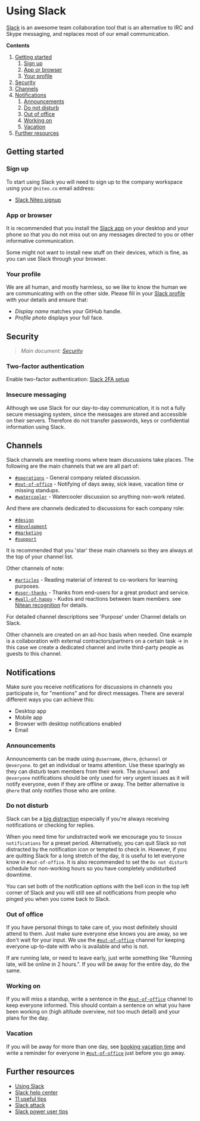 # Using Slack

[Slack](slack.com) is an awesome team collaboration tool that is an alternative to IRC and Skype messaging, and replaces most of our email communication.

**Contents**

1. [Getting started](#getting-started)
    1. [Sign up](#sign-up)
    1. [App or browser](#app-or-browser)
    1. [Your profile](#your-profile)
1. [Security](#security)
1. [Channels](#channels)
1. [Notifications](#notifications)
    1. [Announcements](#announcements)
    1. [Do not disturb](#do-not-disturb)
    1. [Out of office](#out-of-office)
    1. [Working on](#working-on)
    1. [Vacation](#vacation)
1. [Further resources](#further-resources)


## Getting started

### Sign up

To start using Slack you will need to sign up to the company workspace using your `@niteo.co` email address:

* [Slack Niteo signup]

### App or browser

It is recommended that you install the [Slack app] on your desktop and your phone so that you do not miss out on any messages directed to you or other informative communication.

Some might not want to install new stuff on their devices, which is fine, as you can use Slack through your browser.

### Your profile

We are all human, and mostly harmless, so we like to know the human we are communicating with on the other side. Please fill in your [Slack profile] with your details and ensure that:

 * *Display name* matches your GitHub handle.
 * *Profile photo* displays your full face.

## Security

> *Main document: [Security](../company/security.md)*

### Two-factor authentication

Enable two-factor authentication: [Slack 2FA setup]

### Insecure messaging

Although we use Slack for our day-to-day communication, it is not a fully secure messaging system, since the messages are stored and accessible on their servers. Therefore do not transfer passwords, keys or confidential information using Slack.


## Channels

Slack channels are meeting rooms where team discussions take places. The following are the main channels that we are all part of:

* [`#operations`] - General company related discussion.
* [`#out-of-office`] - Notifying of days away, sick leave, vacation time or missing standups.
* [`#watercooler`] - Watercooler discussion so anything non-work related.

And there are channels dedicated to discussions for each company role:

* [`#design`]
* [`#development`]
* [`#marketing`]
* [`#support`]

It is recommended that you 'star' these main channels so they are always at the top of your channel list.

Other channels of note:

* [`#articles`] - Reading material of interest to co-workers for learning purposes.
* [`#user-thanks`] - Thanks from end-users for a great product and service.
* [`#wall-of-happy`] - Kudos and reactions between team members. see [Nitean recognition] for details.

For detailed channel descriptions see 'Purpose' under Channel details on Slack.

Other channels are created on an ad-hoc basis when needed. One example is a collaboration with external contractors/partners on a certain task -> in this case we create a dedicated channel and invite third-party people as guests to this channel.


## Notifications

Make sure you receive notifications for discussions in channels you participate in, for "mentions" and for direct messages. There are several different ways you can achieve this:

 * Desktop app
 * Mobile app
 * Browser with desktop notifications enabled
 * Email

### Announcements

Announcements can be made using `@username`, `@here`, `@channel` or `@everyone`. to get an individual or teams attention. Use these sparingly as they can disturb team members from their work. The `@channel` and `@everyone` notifications should be only used for very urgent issues as it will notify everyone, even if they are offline or away. The better alternative is `@here` that only notifies those who are online.

### Do not disturb

Slack can be a [big distraction] especially if you're always receiving notifications or checking for replies.

When you need time for undistracted work we encourage you to `Snooze notifications` for a preset period. Alternatively, you can quit Slack so not distracted by the notification icon or tempted to check in. However, if you are quitting Slack for a long stretch of the day, it is useful to let everyone know in `#out-of-office`. It is also recommended to set the `Do not disturb` schedule for non-working hours so you have completely undisturbed downtime.

You can set both of the notification options with the bell icon in the top left corner of Slack and you will still see all notifications from people who pinged you when you come back to Slack.

### Out of office

If you have personal things to take care of, you most definitely should attend to them. Just make sure everyone else knows you are away, so we don't wait for your input. We use the [`#out-of-office`] channel for keeping everyone up-to-date with who is available and who is not.

If are running late, or need to leave early, just write something like "Running late, will be online in 2 hours.". If you will be away for the entire day, do the same.

### Working on

If you will miss a standup, write a sentence in the [`#out-of-office`] channel to keep everyone informed. This should contain a sentence on what you have been working on (high altitude overview, not too much detail) and your plans for the day.

### Vacation

If you will be away for more than one day, see [booking vacation time](../people/benefits.md#booking-vacation) and write a reminder for everyone in [`#out-of-office`] just before you go away.


## Further resources

* [Using Slack](https://get.slack.help/hc/en-us/categories/200111606-Using-Slack)
* [Slack help center](https://get.slack.help/hc/en-us)
* [11 useful tips](https://medium.com/@slackhq/11-useful-tips-for-getting-the-most-of-slack-5dfb3d1af77)
* [Slack attack](http://www.buzzfeed.com/nicolenguyen/slack-attack#.binnlPOzQ)
* [Slack power user tips](http://www.howtogeek.com/219328/become-a-slack-power-user-with-these-useful-tips/)

[big distraction]: https://m.signalvnoise.com/is-group-chat-making-you-sweat-744659addf7d
[Slack profile]: https://niteo.slack.com/account/profile
[Slack 2FA setup]: https://get.slack.help/hc/en-us/articles/204509068-Set-up-two-factor-authentication
[Slack Niteo signup]: https://join.slack.com/niteo/signup
[Slack app]: https://slack.com/download
[`#operations`]: https://niteo.slack.com/app_redirect?channel=operations
[`#out-of-office`]: https://niteo.slack.com/app_redirect?channel=out-of-office
[`#development`]: https://niteo.slack.com/app_redirect?channel=development
[`#watercooler`]: https://niteo.slack.com/app_redirect?channel=watercooler
[`#design`]: https://niteo.slack.com/app_redirect?channel=design
[`#marketing`]: https://niteo.slack.com/app_redirect?channel=marketing
[`#support`]: https://niteo.slack.com/app_redirect?channel=support
[`#articles`]: https://niteo.slack.com/app_redirect?channel=articles
[`#user-thanks`]: https://niteo.slack.com/app_redirect?channel=user-thanks
[`#wall-of-happy`]: https://niteo.slack.com/app_redirect?channel=wall-of-happy
[Nitean recognition]: ../people/nitean-recognition.md

